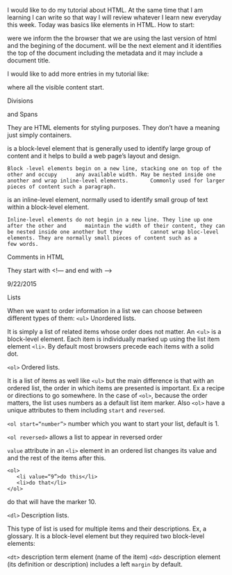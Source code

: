 
I would like to do my tutorial about HTML. At the same time that I am learning I can write so that way I will review 
whatever I learn new everyday this week.
Today was basics like elements in HTML. 
How to start:
<!DOCTYPE html> were we inform the the browser that we are using the last version of html and the begining of the document.
<head> will be the next element and it identifies the top of the document including the metadata and it may include a document title.


I would like to add more entries in my tutorial like:

<body> where all the visible content start.

Divisions <div> and Spans <span>

They are HTML elements for styling purposes. They don’t have a meaning just simply containers.

<div> is a block-level element that is generally used to identify large group of content and it helps to build a web page’s layout and design.


	Block -level elements begin on a new line, stacking one on top of the other and occupy 		any available width. May be nested inside one another and wrap inline-level elements. 		Commonly used for larger pieces of content such a paragraph. 

<span> is an inline-level element, normally used to identify small group of text within a block-level element.

	Inline-level elements do not begin in a new line. They line up one after the other and 		maintain the width of their content, they can be nested inside one another but they 		cannot wrap bloc-level elements. They are normally small pieces of content such as a 		few words. 


Comments in HTML

They start with <!— and end with —>


9/22/2015

Lists

When we want to order information in a list we can choose between different types of them:
`<ul>` Unordered lists.

It is simply a list of related items whose order does not matter. An <`ul>` is a block-level element. Each item is individually marked up using the list item element `<li>`. By default most browsers precede each items with a solid dot.

`<ol>` Ordered lists.

It is a list of items as well like `<ul>` but the main difference is that with an ordered list, the order in which items are presented is important. Ex a recipe or directions to go somewhere. In the case of `<ol>`, because the order matters, the list uses numbers as a default list item marker.
Also `<ol>` have a unique attributes to them including `start` and `reversed`.

`<ol start=“number”>` number which you want to start your list, default is 1.

`<ol reversed>` allows a list to appear in reversed order

`value` attribute in an `<li>` element in an ordered list changes its value and and the rest of the items after this.

 ````
<ol>
	<li value=“9”>do this</li>
	<li>do that</li>
</ol>
````
do that will have the marker 10.

 `<dl>` Description lists.

This type of list is used for multiple items and their descriptions. Ex, a glossary.
It is a block-level element but they required two block-level elements:

`<dt>` description term element (name of the item)
`<dd>` description element (its definition or description) includes a left `margin` by default.

